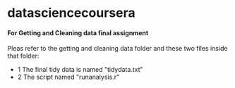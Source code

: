 # datasciencecoursera
#### For Getting and Cleaning data final assignment
Pleas refer to the getting and cleaning data folder and these two files inside that folder:  
- 1 The final tidy data is named "tidydata.txt"  
- 2 The script named "runanalysis.r"  
 
